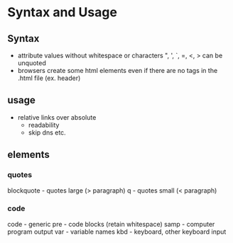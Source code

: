 # Syntax and Usage

## Syntax

- attribute values without whitespace or characters ", ', `, =, <, > can be unquoted
- browsers create some html elements even if there are no tags in the .html file (ex. header)

## usage

- relative links over absolute
  - readability
  - skip dns etc.

## elements

### quotes

blockquote - quotes large (> paragraph)
q - quotes small (< paragraph)

### code

code - generic
pre - code blocks (retain whitespace)
samp - computer program output
var - variable names
kbd - keyboard, other keyboard input
